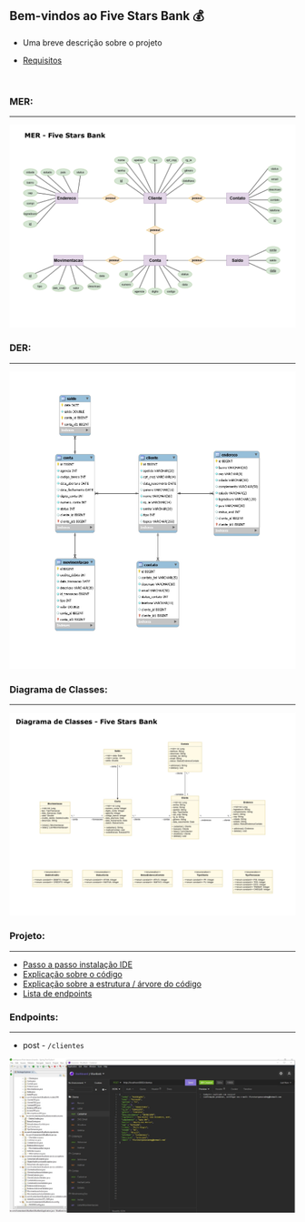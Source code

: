 ## Bem-vindos ao Five Stars Bank :moneybag:

* Uma breve descrição sobre o projeto

* [Requisitos](https://github.com/Feruaro/Five-Stars-Bank/blob/main/Documentos/requisitos_projeto.md)

  ​

### MER:

--------

![MER](https://github.com/Feruaro/Five-Stars-Bank/blob/main/Documentos/mer_final.jpg)

### DER:

----

![DER](https://github.com/Feruaro/Five-Stars-Bank/blob/main/Documentos/der_final.jpg)

### Diagrama de Classes:

-------

![dc](https://github.com/Feruaro/Five-Stars-Bank/blob/main/Documentos/digrama_classes_final.jpg)

### Projeto:

--------

* [Passo a passo instalação IDE]()
* [Explicação sobre o código](https://github.com/Feruaro/Five-Stars-Bank/blob/main/Documentos/explicacao_codigo.md)
* [Explicação sobre a estrutura / árvore do código]()
* [Lista de endpoints](https://github.com/Feruaro/Five-Stars-Bank/blob/main/Documentos/lista_%20endpoints.md)

### Endpoints:

-----

* post - `/clientes`


![cadastro cliente](https://github.com/Feruaro/Five-Stars-Bank/blob/main/Imagens/cadastro_cliente.jpg)
